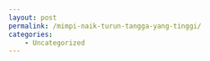 ```yaml
---
layout: post
permalink: /mimpi-naik-turun-tangga-yang-tinggi/
categories:
    - Uncategorized
---
```



